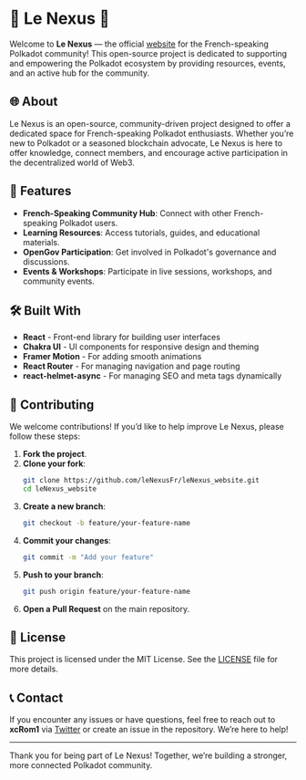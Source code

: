 
# 🥐 Le Nexus 🍷

Welcome to **Le Nexus** — the official [website](https://lenexus.org/) for the French-speaking Polkadot community! This open-source project is dedicated to supporting and empowering the Polkadot ecosystem by providing resources, events, and an active hub for the community.

## 🌐 About

Le Nexus is an open-source, community-driven project designed to offer a dedicated space for French-speaking Polkadot enthusiasts. Whether you’re new to Polkadot or a seasoned blockchain advocate, Le Nexus is here to offer knowledge, connect members, and encourage active participation in the decentralized world of Web3.

## 🚀 Features

- **French-Speaking Community Hub**: Connect with other French-speaking Polkadot users.
- **Learning Resources**: Access tutorials, guides, and educational materials.
- **OpenGov Participation**: Get involved in Polkadot's governance and discussions.
- **Events & Workshops**: Participate in live sessions, workshops, and community events.

## 🛠️ Built With

- **React** - Front-end library for building user interfaces
- **Chakra UI** - UI components for responsive design and theming
- **Framer Motion** - For adding smooth animations
- **React Router** - For managing navigation and page routing
- **react-helmet-async** - For managing SEO and meta tags dynamically

## 👥 Contributing

We welcome contributions! If you’d like to help improve Le Nexus, please follow these steps:

1. **Fork the project**.
2. **Clone your fork**:
   ```bash
   git clone https://github.com/leNexusFr/leNexus_website.git
   cd leNexus_website
   ```
3. **Create a new branch**:
   ```bash
   git checkout -b feature/your-feature-name
   ```
4. **Commit your changes**:
   ```bash
   git commit -m "Add your feature"
   ```
5. **Push to your branch**:
   ```bash
   git push origin feature/your-feature-name
   ```
6. **Open a Pull Request** on the main repository.

## 📄 License

This project is licensed under the MIT License. See the [LICENSE](./LICENSE) file for more details.

## 📞 Contact

If you encounter any issues or have questions, feel free to reach out to **xcRom1** via [Twitter](https://x.com/rom1_dot) or create an issue in the repository. We’re here to help!

---

Thank you for being part of Le Nexus! Together, we’re building a stronger, more connected Polkadot community.
